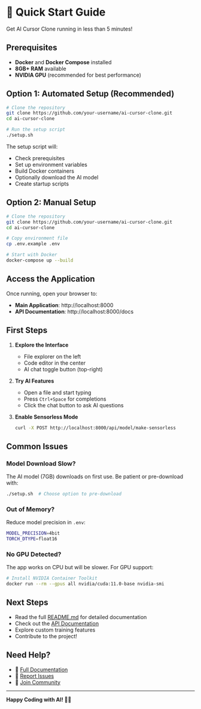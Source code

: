 # 🚀 Quick Start Guide

Get AI Cursor Clone running in less than 5 minutes!

## Prerequisites

- **Docker** and **Docker Compose** installed
- **8GB+ RAM** available
- **NVIDIA GPU** (recommended for best performance)

## Option 1: Automated Setup (Recommended)

```bash
# Clone the repository
git clone https://github.com/your-username/ai-cursor-clone.git
cd ai-cursor-clone

# Run the setup script
./setup.sh
```

The setup script will:
- Check prerequisites
- Set up environment variables
- Build Docker containers
- Optionally download the AI model
- Create startup scripts

## Option 2: Manual Setup

```bash
# Clone the repository
git clone https://github.com/your-username/ai-cursor-clone.git
cd ai-cursor-clone

# Copy environment file
cp .env.example .env

# Start with Docker
docker-compose up --build
```

## Access the Application

Once running, open your browser to:
- **Main Application**: http://localhost:8000
- **API Documentation**: http://localhost:8000/docs

## First Steps

1. **Explore the Interface**
   - File explorer on the left
   - Code editor in the center
   - AI chat toggle button (top-right)

2. **Try AI Features**
   - Open a file and start typing
   - Press `Ctrl+Space` for completions
   - Click the chat button to ask AI questions

3. **Enable Sensorless Mode**
   ```bash
   curl -X POST http://localhost:8000/api/model/make-sensorless
   ```

## Common Issues

### Model Download Slow?
The AI model (7GB) downloads on first use. Be patient or pre-download with:
```bash
./setup.sh  # Choose option to pre-download
```

### Out of Memory?
Reduce model precision in `.env`:
```bash
MODEL_PRECISION=4bit
TORCH_DTYPE=float16
```

### No GPU Detected?
The app works on CPU but will be slower. For GPU support:
```bash
# Install NVIDIA Container Toolkit
docker run --rm --gpus all nvidia/cuda:11.0-base nvidia-smi
```

## Next Steps

- Read the full [README.md](README.md) for detailed documentation
- Check out the [API Documentation](http://localhost:8000/docs)
- Explore custom training features
- Contribute to the project!

## Need Help?

- 📖 [Full Documentation](README.md)
- 🐛 [Report Issues](https://github.com/your-username/ai-cursor-clone/issues)
- 💬 [Join Community](https://discord.gg/your-discord)

---

**Happy Coding with AI! 🤖✨**